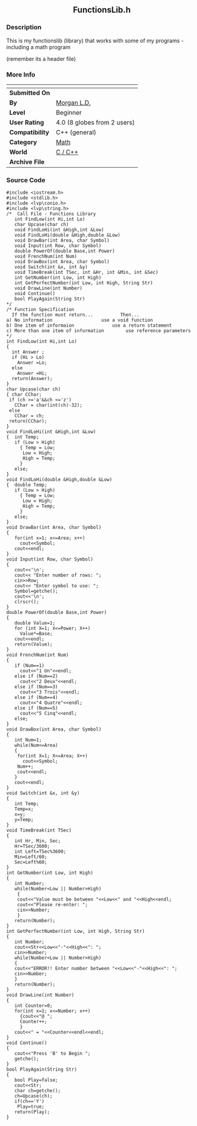 ﻿<div align="center">

## FunctionsLib\.h


</div>

### Description

This is my functionslib (library) that works with some of my programs - including a math program

(remember its a header file)
 
### More Info
 


<span>             |<span>
---                |---
**Submitted On**   |
**By**             |[Morgan L\.D\.](https://github.com/Planet-Source-Code/PSCIndex/blob/master/ByAuthor/morgan-l-d.md)
**Level**          |Beginner
**User Rating**    |4.0 (8 globes from 2 users)
**Compatibility**  |C\+\+ \(general\)
**Category**       |[Math](https://github.com/Planet-Source-Code/PSCIndex/blob/master/ByCategory/math__3-12.md)
**World**          |[C / C\+\+](https://github.com/Planet-Source-Code/PSCIndex/blob/master/ByWorld/c-c.md)
**Archive File**   |[](https://github.com/Planet-Source-Code/morgan-l-d-functionslib-h__3-5559/archive/master.zip)





### Source Code

```
#include <iostream.h>
#include <stdlib.h>
#include <lvp\conio.h>
#include <lvp\string.h>
/*  Call File - Functions Library
   int FindLow(int Hi,int Lo)
   char Upcase(char ch)
   void FindLoHi(int &High,int &Low)
   void FindLoHi(double &High,double &Low)
   void DrawBar(int Area, char Symbol)
   void Input(int Row, char Symbol)
   double PowerOf(double Base,int Power)
   void FrenchNum(int Num)
   void DrawBox(int Area, char Symbol)
   void Switch(int &x, int &y)
   void TimeBreak(int TSec, int &Hr, int &Min, int &Sec)
   int GetNumber(int Low, int High)
   int GetPerfectNumber(int Low, int High, String Str)
   void DrawLine(int Number)
   void Continue()
   bool PlayAgain(String Str)
*/
/* Function Specification
  If the function must return...          Then...
a) No information                  use a void function
b) One item of informaion              use a return statement
c) More than one item of information        use reference parameters */
int FindLow(int Hi,int Lo)
{
  int Answer ;
  if (Hi > Lo)
    Answer =Lo;
  else
    Answer =Hi;
  return(Answer);
}
char Upcase(char ch)
{ char CChar;
 if (ch >='a'&&ch <='z')
   CChar = char(int(ch)-32);
 else
   CChar = ch;
 return(CChar);
}
void FindLoHi(int &High,int &Low)
{  int Temp;
   if (Low > High)
     { Temp = Low;
      Low = High;
      High = Temp;
     }
   else;
}
void FindLoHi(double &High,double &Low)
{  double Temp;
   if (Low > High)
     { Temp = Low;
      Low = High;
      High = Temp;
     }
   else;
}
void DrawBar(int Area, char Symbol)
{
   for(int x=1; x<=Area; x++)
     cout<<Symbol;
   cout<<endl;
}
void Input(int Row, char Symbol)
{
   cout<<'\n';
   cout<< "Enter number of rows: ";
   cin>>Row;
   cout<< "Enter symbol to use: ";
   Symbol=getche();
   cout<<'\n';
   clrscr();
}
double PowerOf(double Base,int Power)
{
   double Value=1;
   for (int X=1; X<=Power; X++)
     Value*=Base;
   cout<<endl;
   return(Value);
}
void FrenchNum(int Num)
{
   if (Num==1)
     cout<<"1 Un"<<endl;
   else if (Num==2)
     cout<<"2 Deux"<<endl;
   else if (Num==3)
     cout<<"3 Trois"<<endl;
   else if (Num==4)
     cout<<"4 Quatre"<<endl;
   else if (Num==5)
     cout<<"5 Cinq"<<endl;
   else;
}
void DrawBox(int Area, char Symbol)
{
   int Num=1;
   while(Num<=Area)
   {
    for(int X=1; X<=Area; X++)
      cout<<Symbol;
    Num++;
    cout<<endl;
   }
   cout<<endl;
}
void Switch(int &x, int &y)
{
   int Temp;
   Temp=x;
   x=y;
   y=Temp;
}
void TimeBreak(int TSec)
{
   int Hr, Min, Sec;
   Hr=TSec/3600;
   int Left=TSec%3600;
   Min=Left/60;
   Sec=Left%60;
}
int GetNumber(int Low, int High)
{
   int Number;
   while(Number<Low || Number>High)
    {
    cout<<"Value must be between "<<Low<<" and "<<High<<endl;
    cout<<"Please re-enter: ";
    cin>>Number;
    }
   return(Number);
}
int GetPerfectNumber(int Low, int High, String Str)
{
   int Number;
   cout<<Str<<Low<<"-"<<High<<": ";
   cin>>Number;
   while(Number<Low || Number>High)
   {
   cout<<"ERROR!! Enter number between "<<Low<<"-"<<High<<": ";
   cin>>Number;
   }
   return(Number);
}
void DrawLine(int Number)
{
   int Counter=0;
   for(int x=1; x<=Number; x++)
     {cout<<"@ ";
     Counter++;
     }
   cout<<" = "<<Counter<<endl<<endl;
}
void Continue()
{
   cout<<"Press 'B' to Begin ";
   getche();
}
bool PlayAgain(String Str)
{
   bool Play=false;
   cout<<Str;
   char ch=getche();
   ch=Upcase(ch);
   if(ch=='Y')
    Play=true;
   return(Play);
}
```

